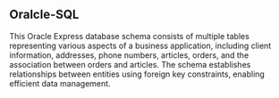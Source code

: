## Oralcle-SQL
This Oracle Express database schema consists of multiple tables representing various aspects of a business application, including client information, addresses, phone numbers, articles, orders, and the association between orders and articles. The schema establishes relationships between entities using foreign key constraints, enabling efficient data management.
